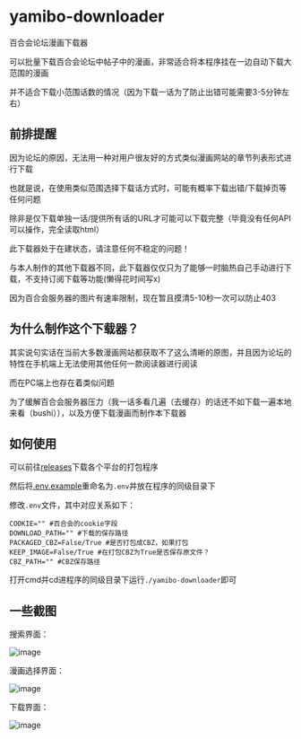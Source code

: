 # yamibo-downloader

百合会论坛漫画下载器

可以批量下载百合会论坛中帖子中的漫画，非常适合将本程序挂在一边自动下载大范围的漫画

并不适合下载小范围话数的情况（因为下载一话为了防止出错可能需要3-5分钟左右）

## 前排提醒

因为论坛的原因，无法用一种对用户很友好的方式类似漫画网站的章节列表形式进行下载

也就是说，在使用类似范围选择下载话方式时，可能有概率下载出错/下载掉页等任何问题

除非是仅下载单独一话/提供所有话的URL才可能可以下载完整（毕竟没有任何API可以操作，完全读取html）

此下载器处于在建状态，请注意任何不稳定的问题！

与本人制作的其他下载器不同，此下载器仅仅只为了能够一时脑热自己手动进行下载，不支持订阅下载等功能(懒得花时间写x)

因为百合会服务器的图片有速率限制，现在暂且摸清5-10秒一次可以防止403

## 为什么制作这个下载器？

其实说句实话在当前大多数漫画网站都获取不了这么清晰的原图，并且因为论坛的特性在手机端上无法使用其他任何一款阅读器进行阅读

而在PC端上也存在着类似问题

为了缓解百合会服务器压力（我一话多看几遍（去缓存）的话还不如下载一遍本地来看（bushi）），以及方便下载漫画而制作本下载器

## 如何使用

可以前往[releases](https://github.com/misaka10843/yamibo-downloader/releases)下载各个平台的打包程序

然后将[.env.example](https://github.com/misaka10843/yamibo-downloader/blob/main/.env.example)重命名为`.env`并放在程序的同级目录下

修改`.env`文件，其中对应关系如下：

```dotenv
COOKIE="" #百合会的cookie字段
DOWNLOAD_PATH="" #下载的保存路径
PACKAGED_CBZ=False/True #是否打包成CBZ，如果打包
KEEP_IMAGE=False/True #在打包CBZ为True是否保存原文件？
CBZ_PATH="" #CBZ保存路径
```

打开cmd并cd进程序的同级目录下运行`./yamibo-downloader`即可

## 一些截图

搜索界面：

![image](https://github.com/user-attachments/assets/91e0d7db-9d6d-4b88-b57c-5b0b43aceec1)

漫画选择界面：

![image](https://github.com/user-attachments/assets/3d79a517-b0c8-44a0-a08d-f85068230b23)

下载界面：

![image](https://github.com/user-attachments/assets/5acd9a61-3670-4b67-9983-31264de9aaa7)
